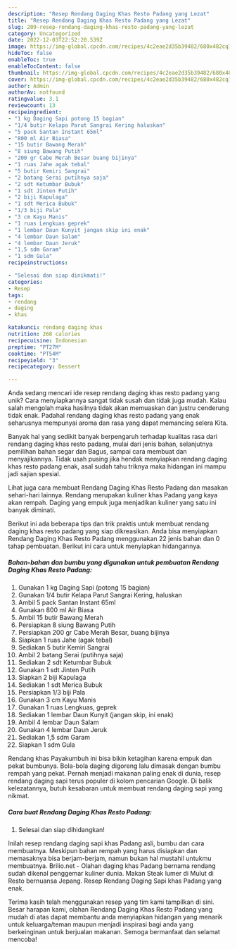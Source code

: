 ```yaml
---
description: "Resep Rendang Daging Khas Resto Padang yang Lezat"
title: "Resep Rendang Daging Khas Resto Padang yang Lezat"
slug: 209-resep-rendang-daging-khas-resto-padang-yang-lezat
category: Uncategorized
date: 2022-12-03T22:52:20.539Z
image: https://img-global.cpcdn.com/recipes/4c2eae2d35b39482/680x482cq70/rendang-daging-khas-resto-padang-foto-resep-utama.jpg
hideToc: false
enableToc: true
enableTocContent: false
thumbnail: https://img-global.cpcdn.com/recipes/4c2eae2d35b39482/680x482cq70/rendang-daging-khas-resto-padang-foto-resep-utama.jpg
cover: https://img-global.cpcdn.com/recipes/4c2eae2d35b39482/680x482cq70/rendang-daging-khas-resto-padang-foto-resep-utama.jpg
author: Admin
authorAv: notfound
ratingvalue: 3.1
reviewcount: 13
recipeingredient:
- "1 kg Daging Sapi potong 15 bagian"
- "1/4 butir Kelapa Parut Sangrai Kering haluskan"
- "5 pack Santan Instant 65ml"
- "800 ml Air Biasa"
- "15 butir Bawang Merah"
- "8 siung Bawang Putih"
- "200 gr Cabe Merah Besar buang bijinya"
- "1 ruas Jahe agak tebal"
- "5 butir Kemiri Sangrai"
- "2 batang Serai putihnya saja"
- "2 sdt Ketumbar Bubuk"
- "1 sdt Jinten Putih"
- "2 biji Kapulaga"
- "1 sdt Merica Bubuk"
- "1/3 biji Pala"
- "3 cm Kayu Manis"
- "1 ruas Lengkuas geprek"
- "1 lembar Daun Kunyit jangan skip ini enak"
- "4 lembar Daun Salam"
- "4 lembar Daun Jeruk"
- "1,5 sdm Garam"
- "1 sdm Gula"
recipeinstructions:

- "Selesai dan siap dinikmati!"
categories:
- Resep
tags:
- rendang
- daging
- khas

katakunci: rendang daging khas 
nutrition: 268 calories
recipecuisine: Indonesian
preptime: "PT27M"
cooktime: "PT54M"
recipeyield: "3"
recipecategory: Dessert

---
```





Anda sedang mencari ide resep rendang daging khas resto padang yang unik? Cara menyiapkannya sangat tidak susah dan tidak juga mudah. Kalau salah mengolah maka hasilnya tidak akan memuaskan dan justru cenderung tidak enak. Padahal rendang daging khas resto padang yang enak seharusnya mempunyai aroma dan rasa yang dapat memancing selera Kita.





Banyak hal yang sedikit banyak berpengaruh terhadap kualitas rasa dari rendang daging khas resto padang, mulai dari jenis bahan, selanjutnya pemilihan bahan segar dan Bagus, sampai cara membuat dan menyajikannya. Tidak usah pusing jika hendak menyiapkan rendang daging khas resto padang enak,      asal sudah tahu triknya maka hidangan ini mampu jadi sajian spesial.














Lihat juga cara membuat Rendang Daging Khas Resto Padang dan masakan sehari-hari lainnya. Rendang merupakan kuliner khas Padang yang kaya akan rempah. Daging yang empuk juga menjadikan kuliner yang satu ini banyak diminati.






Berikut ini ada beberapa tips dan trik praktis untuk membuat rendang daging khas resto padang yang siap dikreasikan. Anda bisa menyiapkan Rendang Daging Khas Resto Padang menggunakan 22 jenis bahan dan 0 tahap pembuatan. Berikut ini cara untuk menyiapkan hidangannya.

<!--inarticleads1-->

##### Bahan-bahan dan bumbu yang digunakan untuk pembuatan Rendang Daging Khas Resto Padang:

1. Gunakan 1 kg Daging Sapi (potong 15 bagian)
1. Gunakan 1/4 butir Kelapa Parut Sangrai Kering, haluskan
1. Ambil 5 pack Santan Instant 65ml
1. Gunakan 800 ml Air Biasa
1. Ambil 15 butir Bawang Merah
1. Persiapkan 8 siung Bawang Putih
1. Persiapkan 200 gr Cabe Merah Besar, buang bijinya
1. Siapkan 1 ruas Jahe (agak tebal)
1. Sediakan 5 butir Kemiri Sangrai
1. Ambil 2 batang Serai (putihnya saja)
1. Sediakan 2 sdt Ketumbar Bubuk
1. Gunakan 1 sdt Jinten Putih
1. Siapkan 2 biji Kapulaga
1. Sediakan 1 sdt Merica Bubuk
1. Persiapkan 1/3 biji Pala
1. Gunakan 3 cm Kayu Manis
1. Gunakan 1 ruas Lengkuas, geprek
1. Sediakan 1 lembar Daun Kunyit (jangan skip, ini enak)
1. Ambil 4 lembar Daun Salam
1. Gunakan 4 lembar Daun Jeruk
1. Sediakan 1,5 sdm Garam
1. Siapkan 1 sdm Gula


Rendang khas Payakumbuh ini bisa bikin ketagihan karena empuk dan pekat bumbunya. Bola-bola daging digoreng lalu dimasak dengan bumbu rempah yang pekat. Pernah menjadi makanan paling enak di dunia, resep rendang daging sapi terus populer di kolom pencarian Google. Di balik kelezatannya, butuh kesabaran untuk membuat rendang daging sapi yang nikmat. 

<!--inarticleads2-->

##### Cara buat Rendang Daging Khas Resto Padang:


1. Selesai dan siap dihidangkan!

Inilah resep rendang daging sapi khas Padang asli, bumbu dan cara membuatnya. Meskipun bahan rempah yang harus disiapkan dan memasaknya bisa berjam-berjam, namun bukan hal mustahil untukmu membuatnya. Brilio.net - Olahan daging khas Padang bernama rendang sudah dikenal penggemar kuliner dunia. Makan Steak lumer di Mulut di Resto bernuansa Jepang. Resep Rendang Daging Sapi khas Padang yang enak. 

Terima kasih telah menggunakan resep yang tim kami tampilkan di sini. Besar harapan kami, olahan Rendang Daging Khas Resto Padang yang mudah di atas dapat membantu anda menyiapkan hidangan yang menarik untuk keluarga/teman maupun menjadi inspirasi bagi anda yang berkeinginan untuk berjualan makanan. Semoga bermanfaat dan selamat mencoba!
